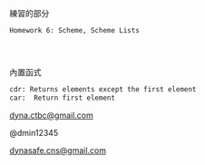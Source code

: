 
練習的部分
```
Homework 6: Scheme, Scheme Lists




```

內置函式
```sh
cdr: Returns elements except the first element
car:  Return first element
```


dyna.ctbc@gmail.com  

@dmin12345

dynasafe.cns@gmail.com